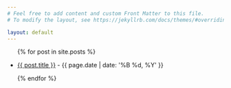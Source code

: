 ```yaml
---
# Feel free to add content and custom Front Matter to this file.
# To modify the layout, see https://jekyllrb.com/docs/themes/#overriding-theme-defaults

layout: default
---
```


<ul>
  {% for post in site.posts %}
    <li>
      <p><a href="{{ post.url }}">{{ post.title }}</a> - {{ page.date | date: '%B %d, %Y' }} </p>
    </li>
  {% endfor %}
</ul>
